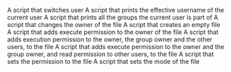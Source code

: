 A script that switches user
A script that prints the effective username of the current user
A script that prints all the groups the current user is part of
A script that changes the owner of the file
A script that creates an empty file
A script that  adds execute permission to the owner of the file
A script that adds execution permission to the owner, the group owner and the other users, to the file
A script that adds execute permission to the owner and the group owner, and read permission to other users, to the file
A script that sets the permission to the file
A script that sets the mode of the file
